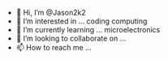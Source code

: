 - 👋 Hi, I’m @Jason2k2
- 👀 I’m interested in ... coding computing
- 🌱 I’m currently learning ... microelectronics
- 💞️ I’m looking to collaborate on ...
- 📫 How to reach me ...

<!---
Jason2k2/Jason2k2 is a ✨ special ✨ repository because its `README.md` (this file) appears on your GitHub profile.
You can click the Preview link to take a look at your changes.
--->
